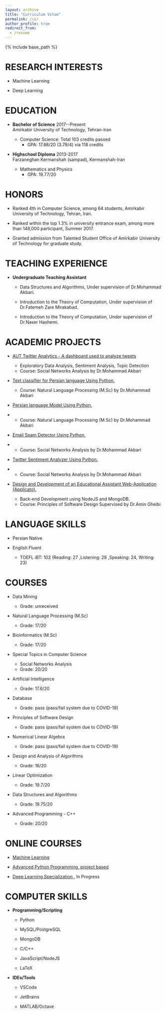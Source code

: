 ```yaml
---
layout: archive
title: "Curriculum Vitae"
permalink: /cv/
author_profile: true
redirect_from:
  - /resume
---
```


{% include base_path %}

RESEARCH INTERESTS
==================

-   Machine Learning

-   Deep Learning

EDUCATION
=========

-   **Bachelor of Science** 2017--Present\
    Amirkabir University of Technology, Tehran-Iran
    -   Computer Science: Total 103 credits passed
        -   GPA: 17.88/20 (3.79/4) via 118 credits

-   **Highschool Diploma** 2013-2017\
    Farzaneghan Kermanshah (sampad), Kermanshah-Iran
    -   Mathematics and Physics
        -   GPA: 19.77/20
        

HONORS
======

-   Ranked 4th in Computer Science, among 64 students, Amirkabir
    University of Technology, Tehran, Iran.

-   Ranked within the top 1.3% in university entrance exam, among more
    than 148,000 participant, Summer 2017.

-   Granted admission from Talented Student Office of Amirkabir
    University of Technology for graduate study.
    

TEACHING EXPERIENCE
===================
-   **Undergraduate Teaching Assistant**

    -   Data Structures and Algorithms, Under supervision of Dr.Mohammad Akbari.

    -   Introduction to the Theory of Computation, Under supervision of Dr.Fatemeh Zare Mirakabad.

    -   Introduction to the Theory of Computation, Under supervision of Dr.Naser Hashemi.


ACADEMIC PROJECTS
=================
-   [AUT Twitter Analytics - A dashboard used to analyze
    tweets](https://github.com/AUT-Twitter-Analytics)

    -   Exploratory Data Analysis, Sentiment Analysis, Topic Detection
    -   Course: Social Networks Analysis by Dr.Mohammad Akbari

-   [Text classifier for Persian language Using
    Python.](https://bit.ly/3smNFbz)
    
    -   Course: Natural Language Processing (M.Sc) by Dr.Mohammad Akbari

-   [Persian language Model Using Python.](https://bit.ly/3bF2Zuo)
-   
    -   Course: Natural Language Processing (M.Sc) by Dr.Mohammad Akbari

-   [Email Spam Detector Using Python.](https://bit.ly/39y6Rus)
-   
    -   Course: Social Networks Analysis by Dr.Mohammad Akbari

-   [Twitter Sentiment Analyzer Using Python.](https://bit.ly/38K9gmG)
-   
    -   Course: Social Networks Analysis by Dr.Mohammad Akbari

-   [Design and Development of an Educational Assistant Web-Application
    (Applicato).](https://gitlab.com/applicato/back-end)

    -   Back-end Development using NodeJS and MongoDB.
    -   Course: Principles of Software Design Supervised by Dr.Amin Gheibi


LANGUAGE SKILLS
===============

-   Persian Native

-   English Fluent
    -   TOEFL iBT: 102 (Reading: 27 ,Listening: 28 ,Speaking: 24, Writing: 23)


COURSES
=======
-   Data Mining
    -   Grade: unreceived

-   Natural Language Processing (M.Sc)
    -   Grade: 17/20

-   Bioinformatics (M.Sc)
    -   Grade: 17/20

-   Special Topics in Computer Science
    -   Social Networks Analysis
    -   Grade: 20/20

-   Artificial Intelligence
    -   Grade: 17.6/20

-   Database
    -   Grade: pass (pass/fail system due to COVID-19)

-   Principles of Software Design
    -   Grade: pass (pass/fail system due to COVID-19)

-   Numerical Linear Algebra
    -   Grade: pass (pass/fail system due to COVID-19)

-   Design and Analysis of Algorithms
    -   Grade: 16/20

-   Linear Optimization
    -   Grade: 19.7/20

-   Data Structures and Algorithms
    -   Grade: 19.75/20

-   Advanced Programming - C++
    -   Grade: 20/20


ONLINE COURSES
==============
-   [Machine Learning](https://www.coursera.org/learn/machine-learning)

-   [Advanced Python Programming, project
    based](https://quera.ir/college/land/3078/)

-   [Deep Learning Specialization
    ](https://www.coursera.org/specializations/deep-learning?/), In Progress


COMPUTER SKILLS
===============
-   **Programming/Scripting**
   
    -   Python

    -   MySQL/PostgreSQL

    -   MongoDB

    -   C/C++

    -   JavaScript/NodeJS

    -   LaTeX

-   **IDEs/Tools**

    -   VSCode

    -   JetBrains

    -   MATLAB/Octave
